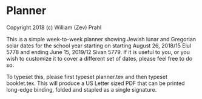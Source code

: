 # Planner

Copyright 2018 (c) William (Zev) Prahl

This is a simple week-to-week planner showing Jewish lunar and Gregorian solar dates for the school year starting on starting August 26, 2018/15 Elul 5778 and ending June 15, 2019/12 Sivan 5779. If it is useful to you, or you wish to customize it to cover a different set of dates, please feel free to do so.

To typeset this, please first typeset planner.tex and then typeset booklet.tex. This will produce a US Letter sized PDF that can be printed long-edge binding, folded and stapled as a single signature.